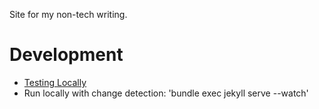Site for my non-tech writing.

# Development
* [Testing Locally](https://docs.github.com/en/free-pro-team@latest/github/working-with-github-pages/testing-your-github-pages-site-locally-with-jekyll)
* Run locally with change detection: 'bundle exec jekyll serve --watch'
